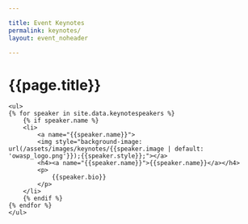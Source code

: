 ```yaml
---

title: Event Keynotes
permalink: keynotes/
layout: event_noheader

---
```


# {{page.title}}

<div class="keynote-full">
	
	<ul>
	{% for speaker in site.data.keynotespeakers %}
		{% if speaker.name %}
		<li>
			<a name="{{speaker.name}}">
			<img style="background-image: url(/assets/images/keynotes/{{speaker.image | default: 'owasp_logo.png'}});{{speaker.style}};"></a>
			<h4><a name="{{speaker.name}}">{{speaker.name}}</a></h4>
			<p>
				{{speaker.bio}}
			</p>
		</li>
		{% endif %}
	{% endfor %}
	</ul>

</div>